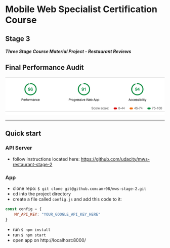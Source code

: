 # Mobile Web Specialist Certification Course
## Stage 3

#### _Three Stage Course Material Project - Restaurant Reviews_


## Final Performance Audit

![performance-audit](img/perfAudit.jpg)

----

## Quick start

### API Server

* follow instructions located here: https://github.com/udacity/mws-restaurant-stage-2


### App

* clone repo: `$ git clone git@github.com:amr08/mws-stage-2.git`
* cd into the project directory
* create a file called ```config.js``` and add this code to it:

```js
const config = {
	MY_API_KEY: "YOUR_GOOGLE_API_KEY_HERE"
}
```

* run `$ npm install`
* run `$ npm start`
* open app on http://localhost:8000/

